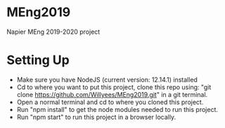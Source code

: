 # MEng2019
Napier MEng 2019-2020 project

# Setting Up
- Make sure you have NodeJS (current version: 12.14.1) installed
- Cd to where you want to put this project, clone this repo using: "git clone https://github.com/Willyees/MEng2019.git" in a git terminal.
- Open a normal terminal and cd to where you cloned this project.
- Run "npm install" to get the node modules needed to run this project.
- Run "npm start" to run this project in a browser locally.